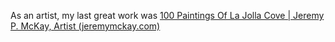 As an artist, my last great work was [100 Paintings Of La Jolla Cove | Jeremy P. McKay, Artist (jeremymckay.com)](https://100paintings.jeremymckay.com/)